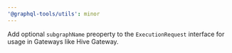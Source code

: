 ```yaml
---
'@graphql-tools/utils': minor
---
```


Add optional `subgraphName` preoperty to the `ExecutionRequest` interface for usage in Gateways like
Hive Gateway.
